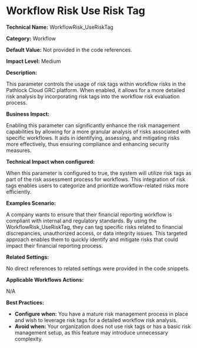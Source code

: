 # Workflow Risk Use Risk Tag

**Technical Name:** WorkflowRisk_UseRiskTag

**Category:** Workflow

**Default Value:** Not provided in the code references.

**Impact Level:** Medium

**Description:**

This parameter controls the usage of risk tags within workflow risks in the Pathlock Cloud GRC platform. When enabled, it allows for a more detailed risk analysis by incorporating risk tags into the workflow risk evaluation process. 

**Business Impact:**

Enabling this parameter can significantly enhance the risk management capabilities by allowing for a more granular analysis of risks associated with specific workflows. It aids in identifying, assessing, and mitigating risks more effectively, thus ensuring compliance and enhancing security measures.

**Technical Impact when configured:**

When this parameter is configured to true, the system will utilize risk tags as part of the risk assessment process for workflows. This integration of risk tags enables users to categorize and prioritize workflow-related risks more efficiently.

**Examples Scenario:**

A company wants to ensure that their financial reporting workflow is compliant with internal and regulatory standards. By using the WorkflowRisk_UseRiskTag, they can tag specific risks related to financial discrepancies, unauthorized access, or data integrity issues. This targeted approach enables them to quickly identify and mitigate risks that could impact their financial reporting process.

**Related Settings:**

No direct references to related settings were provided in the code snippets.

**Applicable Workflows Actions:**

N/A

**Best Practices:** 

- **Configure when:** You have a mature risk management process in place and wish to leverage risk tags for a detailed workflow risk analysis.
- **Avoid when:** Your organization does not use risk tags or has a basic risk management setup, as this feature may introduce unnecessary complexity.